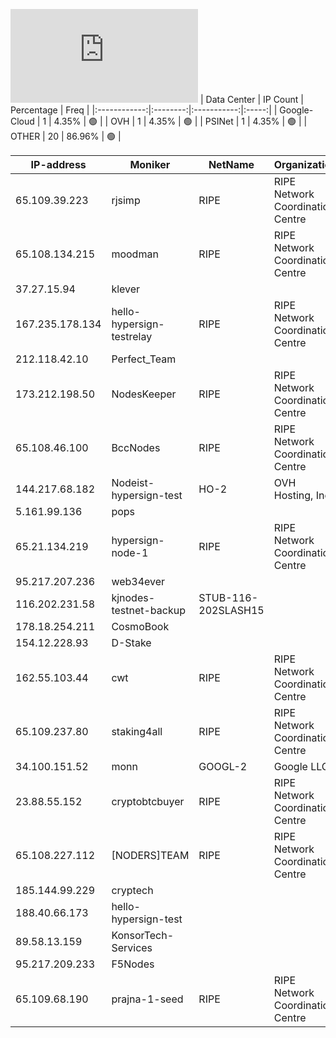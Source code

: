 ![Diagramm](https://github.com/obajay/StateSync-snapshots/blob/main/Projects/Hypersign/1/README.md)
| Data Center | IP Count | Percentage | Freq |
|:------------:|:--------:|:-----------:|:-----:|
| Google-Cloud | 1 | 4.35% | 🟢 |
| OVH | 1 | 4.35% | 🟢 |
| PSINet | 1 | 4.35% | 🟢 |
| OTHER | 20 | 86.96% | 🟢 |

<!-- START_TABLE -->
| IP-address | Moniker | NetName | Organization |
|-------------|-------------|-------------|-------------|
| 65.109.39.223 | rjsimp | RIPE | RIPE Network Coordination Centre |
| 65.108.134.215 | moodman | RIPE | RIPE Network Coordination Centre |
| 37.27.15.94 | klever |  |  |
| 167.235.178.134 | hello-hypersign-testrelay | RIPE | RIPE Network Coordination Centre |
| 212.118.42.10 | Perfect_Team |  |  |
| 173.212.198.50 | NodesKeeper | RIPE | RIPE Network Coordination Centre |
| 65.108.46.100 | BccNodes | RIPE | RIPE Network Coordination Centre |
| 144.217.68.182 | Nodeist-hypersign-test | HO-2 | OVH Hosting, Inc. |
| 5.161.99.136 | pops |  |  |
| 65.21.134.219 | hypersign-node-1 | RIPE | RIPE Network Coordination Centre |
| 95.217.207.236 | web34ever |  |  |
| 116.202.231.58 | kjnodes-testnet-backup | STUB-116-202SLASH15 |  |
| 178.18.254.211 | CosmoBook |  |  |
| 154.12.228.93 | D-Stake |  |  |
| 162.55.103.44 | cwt | RIPE | RIPE Network Coordination Centre |
| 65.109.237.80 | staking4all | RIPE | RIPE Network Coordination Centre |
| 34.100.151.52 | monn | GOOGL-2 | Google LLC |
| 23.88.55.152 | cryptobtcbuyer | RIPE | RIPE Network Coordination Centre |
| 65.108.227.112 | [NODERS]TEAM | RIPE | RIPE Network Coordination Centre |
| 185.144.99.229 | cryptech |  |  |
| 188.40.66.173 | hello-hypersign-test |  |  |
| 89.58.13.159 | KonsorTech-Services |  |  |
| 95.217.209.233 | F5Nodes |  |  |
| 65.109.68.190 | prajna-1-seed | RIPE | RIPE Network Coordination Centre |

<!-- END_TABLE -->